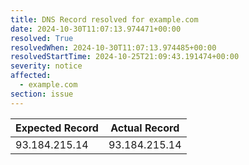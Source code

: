 ```yaml
---
title: DNS Record resolved for example.com
date: 2024-10-30T11:07:13.974471+00:00
resolved: True
resolvedWhen: 2024-10-30T11:07:13.974485+00:00
resolvedStartTime: 2024-10-25T21:09:43.191474+00:00
severity: notice
affected:
  - example.com
section: issue
---
```


| Expected Record  | Actual Record  |
|------------------|----------------|
| 93.184.215.14 | 93.184.215.14 |
